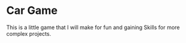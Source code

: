# Car Game

This is a little game that I will make for fun and gaining Skills for more complex projects.
